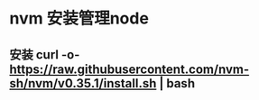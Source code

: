 # nvm 安装管理node 

## 安装 curl -o- https://raw.githubusercontent.com/nvm-sh/nvm/v0.35.1/install.sh | bash